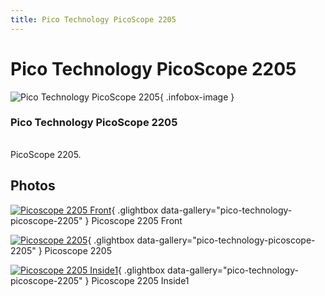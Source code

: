 ```yaml
---
title: Pico Technology PicoScope 2205
---
```


# Pico Technology PicoScope 2205

<div class="infobox" markdown>

![Pico Technology PicoScope 2205](./img/PicoScope_2205_front.jpg){ .infobox-image }

### Pico Technology PicoScope 2205

| | |
|---|---|

</div>

[](./img/PicoScope_2205.png)  [](./img/PicoScope_2205.png)PicoScope 2205.

## Photos

<div class="photo-grid" markdown>

[![Picoscope 2205 Front](./img/PicoScope_2205_front.jpg)](./img/PicoScope_2205_front.jpg "Picoscope 2205 Front"){ .glightbox data-gallery="pico-technology-picoscope-2205" }
<span class="caption">Picoscope 2205 Front</span>

[![Picoscope 2205](./img/PicoScope_2205.jpg)](./img/PicoScope_2205.png "Picoscope 2205"){ .glightbox data-gallery="pico-technology-picoscope-2205" }
<span class="caption">Picoscope 2205</span>

[![Picoscope 2205 Inside1](./img/PicoScope_2205_inside1.jpg)](./img/PicoScope_2205_inside1.jpg "Picoscope 2205 Inside1"){ .glightbox data-gallery="pico-technology-picoscope-2205" }
<span class="caption">Picoscope 2205 Inside1</span>

</div>
